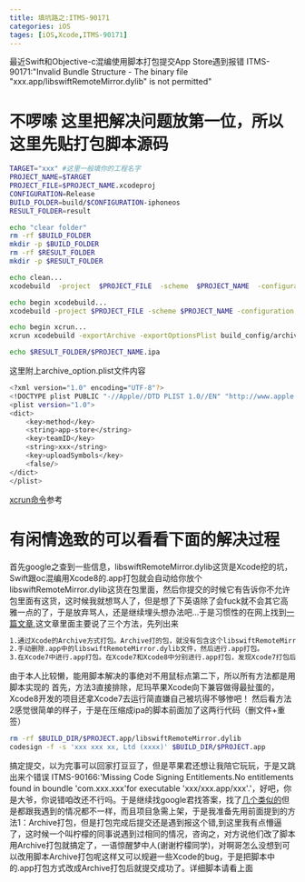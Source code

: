 ```yaml
---
title: 填坑路之:ITMS-90171
categories: iOS
tages: [iOS,Xcode,ITMS-90171]
---
```

最近Swift和Objective-c混编使用脚本打包提交App Store遇到报错 ITMS-90171:"Invalid Bundle Structure - The binary file "xxx.app/libswiftRemoteMirror.dylib" is not permitted" 
# 不啰嗦 这里把解决问题放第一位，所以这里先贴打包脚本源码

```bash
TARGET="xxx" #这里一般填你的工程名字
PROJECT_NAME=$TARGET
PROJECT_FILE=$PROJECT_NAME.xcodeproj
CONFIGURATION=Release
BUILD_FOLDER=build/$CONFIGURATION-iphoneos
RESULT_FOLDER=result

echo "clear folder"
rm -rf $BUILD_FOLDER
mkdir -p $BUILD_FOLDER
rm -rf $RESULT_FOLDER
mkdir -p $RESULT_FOLDER

echo clean...
xcodebuild  -project  $PROJECT_FILE  -scheme  $PROJECT_NAME  -configuration  $CONFIGURATION clean

echo begin xcodebuild...
xcodebuild -project $PROJECT_FILE -scheme $PROJECT_NAME -configuration $CONFIGURATION  -archivePath $BUILD_FOLDER/$PROJECT_NAME.xcarchive  archive

echo begin xcrun...
xcrun xcodebuild -exportArchive -exportOptionsPlist build_config/archive_option.plist -archivePath  $BUILD_FOLDER/$PROJECT_NAME.xcarchive -exportPath $RESULT_FOLDER

echo $RESULT_FOLDER/$PROJECT_NAME.ipa
```
这里附上archive_option.plist文件内容
```bash
<?xml version="1.0" encoding="UTF-8"?>
<!DOCTYPE plist PUBLIC "-//Apple//DTD PLIST 1.0//EN" "http://www.apple.com/DTDs/PropertyList-1.0.dtd">
<plist version="1.0">
<dict>
    <key>method</key>
    <string>app-store</string>
    <key>teamID</key>
    <string>xxx</string>
    <key>uploadSymbols</key>
    <false/>
</dict>
</plist>
```
[xcrun命令](http://www.jianshu.com/p/bccbb37f21f9)参考

# 有闲情逸致的可以看看下面的解决过程
首先google之查到一些信息，libswiftRemoteMirror.dylib这货是Xcode挖的坑，Swift跟oc混编用Xcode8的.app打包就会自动给你放个libswiftRemoteMirror.dylib这货在包里面，然后你提交的时候它有告诉你不允许包里面有这货，这时候我就想骂人了，但是想了下英语除了会fuck就不会其它高雅一点的了，于是放弃骂人，还是继续埋头想办法吧...于是习惯性的在网上找到[一篇文章](http://www.jianshu.com/p/03e4a3597af5),这文章里面主要说了三个方法，先列出来
```bash
1.通过Xcode的Archive方式打包。Archive打的包，就没有包含这个libswiftRemoteMirror.dylib文件。
2.手动删除.app中的libswiftRemoteMirror.dylib文件，然后进行.app打包。
3.在Xcode7中进行.app打包。在Xcode7和Xcode8中分别进行.app打包，发现Xcode7打包后没有libswiftRemoteMirror.dylib文件
```
由于本人比较懒，能用脚本解决的事绝对不用鼠标点第二下，所以所有方法都是用脚本实现的
首先，方法3直接排除，尼玛苹果Xcode向下兼容做得最扯蛋的，Xcode8开发的项目还拿Xcode7去运行简直嫌自己被坑得不够惨吧！
然后看方法2感觉很简单的样子，于是在压缩成ipa的脚本前面加了这两行代码（删文件+重签）
```bash
rm -rf $BUILD_DIR/$PROJECT.app/libswiftRemoteMirror.dylib
codesign -f -s 'xxx xxx xx, Ltd (xxxx)' $BUILD_DIR/$PROJECT.app
```
搞定提交，以为完事可以回家打豆豆了，但是苹果君还想让我陪它玩玩，于是又跳出来个错误 ITMS-90166:'Missing Code Signing Entitlements.No entitlements found in boundle 'com.xxx.xxx'for executable 'xxx/xxx.app/xxx'.'，好吧，你是大爷，你说错咱改还不行吗。于是继续找google君找答案，找了[几个类似的](http://stackoverflow.com/questions/29684966/missing-code-signing-entitlements-for-resource-bundle-xcode-6-3)但是都跟我遇到的情况都不一样，而且项目急需上架，于是我准备先用前面提到的方法1：Archive打包，但是打包完成后提交还是遇到报这个错,到这里我有点懵逼了，这时候一个叫柠檬的同事说遇到过相同的情况，咨询之，对方说他们改了脚本用Archive打包就搞定了，一语惊醒梦中人(谢谢柠檬同学)，对啊哥怎么没想到可以改用脚本Archive打包呢这样又可以规避一些Xcode的bug，于是把脚本中的.app打包方式改成Archive打包后就提交成功了。详细脚本请看上面
